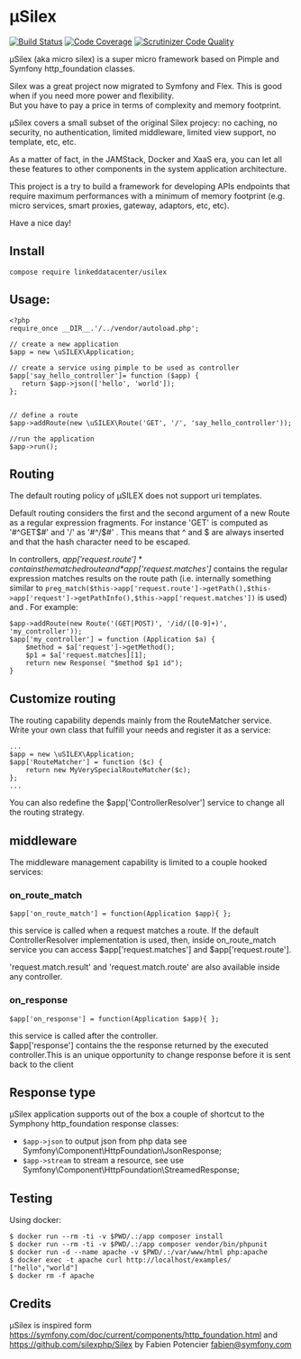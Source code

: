 µSilex
======
[![Build Status](https://travis-ci.org/linkeddatacenter/uSilex.svg?branch=master)](https://travis-ci.org/linkeddatacenter/uSILEX.svg)
[![Code Coverage](https://scrutinizer-ci.com/g/linkeddatacenter/uSilex.svg/badges/coverage.png?b=master)](https://scrutinizer-ci.com/g/linkeddatacenter/uSILEX.svg/?branch=master)
[![Scrutinizer Code Quality](https://scrutinizer-ci.com/g/linkeddatacenter/uSilex.svg/badges/quality-score.png?b=master)](https://scrutinizer-ci.com/g/linkeddatacenter/uSilex.svg/?branch=master)

µSilex (aka micro silex)  is a super micro framework based on Pimple and Symfony http_foundation  classes.

Silex was a great project now migrated to Symfony and Flex. This is good when if you need more power and flexibility.  
But you have to pay a price in terms of complexity and memory footprint.

µSilex covers a small subset of the original Silex projecy: no caching, no security, no authentication, limited middleware,  limited view support, no template, etc, etc. 

As a matter of fact, in the JAMStack, Docker and XaaS era, you can let all these features to other components in the system application architecture.

This project is a try to build a framework for developing APIs endpoints 
that require maximum performances
with a minimum of memory footprint (e.g. micro services, smart proxies, gateway, adaptors, etc, etc).

Have a nice day!

## Install

`compose require linkeddatacenter/usilex`

## Usage:

```
<?php
require_once __DIR__.'/../vendor/autoload.php';

// create a new application
$app = new \uSILEX\Application;

// create a service using pimple to be used as controller
$app['say_hello_controller']= function ($app) {
   return $app->json(['hello', 'world']);
};


// define a route
$app->addRoute(new \uSILEX\Route('GET', '/', 'say_hello_controller'));

//run the application
$app->run();
```

## Routing

The default routing policy of µSILEX does not support uri templates.

Default routing considers the first and the second argument of a new Route as a regular expression fragments. For instance 'GET' is computed as '#^GET$#' and '/' as '#^/$#' . This means that ^ and $ are always inserted and that the hash character need to be escaped.

In controllers, *$app['request.route']* contains the matched route and  *$app['request.matches']* contains the  regular expression  matches results on the route path (i.e. internally something similar to `preg_match($this->app['request.route']->getPath(),$this->app['request']->getPathInfo(),$this->app['request.matches'])` is used) and . For example:

	$app->addRoute(new Route('(GET|POST)', '/id/([0-9]+)', 'my_controller'));	
	$app['my_controller'] = function (Application $a) {
		$method = $a['request']->getMethod();
		$p1 = $a['request.matches][1];
		return new Response( "$method $p1 id");
	}


## Customize routing

The routing capability depends mainly from the RouteMatcher service. 
Write your own class that fulfill your needs and register it as a service:

```
...
$app = new \uSILEX\Application;
$app['RouteMatcher'] = function ($c) {
    return new MyVerySpecialRouteMatcher($c);
};
...
```

You can also redefine the $app['ControllerResolver'] service to change all the routing strategy.


## middleware

The middleware management capability is limited to a couple hooked services:

### on_route_match

	$app['on_route_match'] = function(Application $app){ };
 
this service is called when a request  matches a  route. If the default ControllerResolver implementation is used, then, inside on_route_match service you can access 
$app['request.matches'] and $app['request.route'].

'request.match.result' and 'request.match.route' are also available inside any controller.

### on_response

	$app['on_response'] = function(Application $app){ };

this service is called after the controller.  
$app['response'] contains the the response returned by the executed controller.This is an unique opportunity to change response before it is sent back to the client

## Response type

µSilex application supports out of the box a couple of shortcut to the Symphony http_foundation response classes:

- `$app->json` to output json from php data see Symfony\Component\HttpFoundation\JsonResponse;
- `$app->stream` to stream a resource, see use Symfony\Component\HttpFoundation\StreamedResponse;


## Testing

Using docker:

	$ docker run --rm -ti -v $PWD/.:/app composer install
	$ docker run --rm -ti -v $PWD/.:/app composer vendor/bin/phpunit
	$ docker run -d --name apache -v $PWD/.:/var/www/html php:apache
	$ docker exec -t apache curl http://localhost/examples/
	["hello","world"]
	$ docker rm -f apache


## Credits

µSilex is inspired form https://symfony.com/doc/current/components/http_foundation.html
and https://github.com/silexphp/Silex
by Fabien Potencier <fabien@symfony.com>
